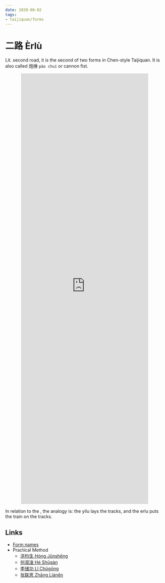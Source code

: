 ```yaml
---
date: 2020-08-02
tags:
- taijiquan/forms
---
```


# 二路 Èrlù

Lit. second road, it is the second of two forms in Chen-style Taijiquan.  It is also called 炮捶 `pào chuí` or cannon fist.

<div style="text-align: center;"><iframe width="80%" height="35%" src="https://www.youtube.com/embed/VBvz8sLFIqc" frameborder="0" allow="accelerometer; autoplay; encrypted-media; gyroscope; picture-in-picture" allowfullscreen></iframe></div>

In relation to the <yilu>, the analogy is: the yilu lays the tracks, and the erlu puts the train on the tracks.

## Links
* [Form names](https://docs.google.com/spreadsheets/d/1HQCIIqI1Gy40Krl2X6md_P_GNMFBc4YDTelKBQG2K4E/edit?usp=sharing)
* Practical Method
  * [洪均生 Hóng Jūnshēng](https://youtu.be/FkCncgaAxTA)
  * [何淑淦 Hé Shūgàn](https://youtu.be/8y-xWcDLdhw)
  * [李储功 Lǐ Chǔgōng](https://youtu.be/0galnbmF2UQ)
  * [张联恩 Zhāng Liánēn](https://youtu.be/oAv58dCWmZA)
